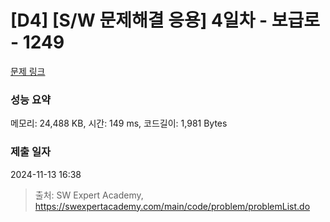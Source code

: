 # [D4] [S/W 문제해결 응용] 4일차 - 보급로 - 1249 

[문제 링크](https://swexpertacademy.com/main/code/problem/problemDetail.do?contestProbId=AV15QRX6APsCFAYD) 

### 성능 요약

메모리: 24,488 KB, 시간: 149 ms, 코드길이: 1,981 Bytes

### 제출 일자

2024-11-13 16:38



> 출처: SW Expert Academy, https://swexpertacademy.com/main/code/problem/problemList.do